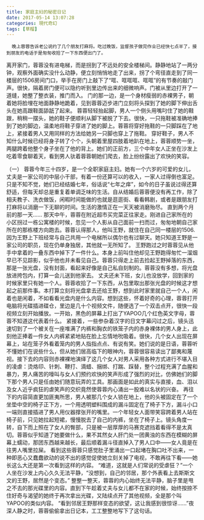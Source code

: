 ```yaml
---
title: 家庭主妇的秘密日记
date: 2017-05-14 13:07:28
categories: 現代奇幻
tags: [草榴]
---
```

      晚上蓉蓉告诉老公说约了几个朋友打麻将。吃过晚饭，监督孩子做完作业已经快七点半了，接到朋友的电话于是匆匆收拾了一下东西便出门了。
离开家门，蓉蓉没有进电梯，而是拐到了不远处的安全楼梯间。静静地站了一两分钟，观察外面确实没什么动静，便立刻悄悄地走了出来，拐了个弯径直走到了同一楼层的1506房间门口，举手在房门上敲下了“哐、哐哐哐、哐哐”的有节奏的敲门声。很快，隔着房门便可以隐约听到里边传出来的细微响声。门被从里边打开了一道缝，她整了整衣装，推门而入。
门的那一边，是一个身材瘦弱的赤裸男子，朝着她将脸埋在地面静静地跪着，见到蓉蓉迈步进门立刻将头探到了她的脚下伸出舌头在她高跟鞋面舔舐了起来。
蓉蓉轻轻抬起脚，男人一个侧头用嘴叼住了她的鞋跟，稍稍一摆头，她的鞋子便顺利从脚下被脱了下去。很快，一只拖鞋被准确地捧到了她的脚边，温柔地将鞋子穿进了她的脚上。蓉蓉将穿好拖鞋的一只脚踩在了地上，紧接着男人又用同样的方法给她另一只脚也穿上了拖鞋。
穿好鞋子，男人不知什么时候已经将身子转了个个，头朝着里屋四肢着地趴在地上，蓉蓉顺势一坐，两腿跨着他整个身子坐在了他的背上。她们的正前方，三个中年女人正坐在沙发上吃着零食聊着天，看到男人驮着蓉蓉朝她们爬去，脸上纷纷露出了欢快的笑容。

（一）
蓉蓉今年三十四岁，是一个全职家庭主妇。她有一个六岁的可爱的女儿，丈夫是一家公司的中层小干部，有着一份还算可以的收入，一家人过得倒也富足。
只是不知不觉，她们已经结婚七年，俗话说“七年之痒”，如今的日子虽说过得还算舒适，但每天却总是重复着单调乏味的生活。自从结婚后蓉蓉便没有再工作，除了相夫教子、洗衣做饭，闲暇时间能做的也就是逛逛街、看看韩剧，或者是跟朋友打打麻将以消磨一下无聊的时间。生活的激情正在一天天被消磨殆尽。
直到两个月前的那一天……
那天中午，蓉蓉在附近超市买完菜正往家走。刚进自己家所在的小区拐过一栋公寓楼的时候，忽见一个人影从自己面前一扫而过，匆匆地朝自己家所在的那栋楼方向跑去。蓉蓉认得那人，他叫王野，就住在自己同一楼层的1506.因为王野上下班经常与自己共用一个电梯所以偶尔也有过聊天。她只知道王野是一家公司的职员，现在仍单身独居，其他就一无所知了。
王野跑过之时蓉蓉见从他手中拿着的一叠东西中掉下了一件什么。本身上前叫住他却见王野跑得匆忙一溜烟早已不见踪影，似乎他也并未看见自己。蓉蓉只得走上前去捡起王野掉落的东西，那是一张光盘，没有封面，看起来好像是自己私自刻制的。蓉蓉没有多想，将光盘放进挎包内，打算一会儿送到他家去。
丈夫还未下班，女儿也没放学，回到家的时候家里只有她一个人。蓉蓉收拾了一下东西，从包里取出那张光盘的时候这才想起之前那件事。本打算立刻将光盘拿去还给王野，想到此时家里就自己一个人，闲着也是闲着，不如看看光盘内是什么内容。想到这些，怀着好奇的心理，蓉蓉打开电脑将光碟插进碟仓，里边是几十个视频文件，随便选了一个双击点开，很快一段视频立刻开始播放。一开始，黑色的屏幕上打出了YAPOO几个红色英文字母，蓉蓉不知道这代表着什么。
紧接着，一些参杂着汉字的日文字幕闪过之后，镜头迅速切到了一个被关在一座堆满了内裤和胸衣的铁笼子内的赤身裸体的男人身上，此刻他正捧着一件女人内裤紧紧地贴在脸上忘情地吮吸着。很快，几个女人出现在屏幕上，站在笼子外看着笼内的男人指指点点、有说有笑。她们说的是日语，蓉蓉听不懂她们在说些什么，但从她们居高临下的眼神内，蓉蓉很容易读出了鄙夷和蔑视。接下去的内容则赤裸裸地演绎了这几个女人对男人采用各种方式进行不堪入目的凌虐：烫烙印、针刺、鞭打、滴蜡、捆绑、打踹、踩替，整个过程充满了血腥和暴力，男人痛苦的嚎叫与女人们预约欢快的笑声形成了强烈的对比，仿佛她们的脚下那个男人只是任由她们随意玩弄的工具。那画面是如此的真实与直接，血、泪以及女人近乎疯狂的虐笑声的交织竟然使蓉蓉内心涌出一股难以名状的兴奋。
再往下的内容简直更加匪夷所思，男人被那几个女人锁在地上，他的头被固定在了一个坐垫中空的椅子正下方，一个用透明塑料围成的漏斗固定在了椅子下方，漏斗小口一端则直接插进了男人用仪器撑张开的嘴里。一个年轻女人面带笑容跨着男人站在椅子前，只见她拉起短裙，慢慢脱去了自己的内裤，坐在了椅子上。镜头角度一转，自下而上照在了女人的臀部，只是被一层厚厚的马赛克遮挡着看得不是太真切。蓉蓉似乎知道了她要做什么，果不其然女人肝门处一团黄浊的东西在模糊的屏幕上蠕动，那团东西越来越长，最后顺着漏斗径直掉入了男人口中——女人竟是在往男人嘴里拉屎。
看到这些蓉蓉只感觉肚子里涌出一口起堵在胸口吐不出来，一种即恶心又蠢蠢欲动的说不出的感觉促使她立刻关掉了电视，不敢再往下看——她长这么大还是第一次看到这样的内容。
“难道，这就是人们常说的受虐狂？”一个人坐在沙发上内心久久无法平静，“没想到，自己的邻居，那个外表看上去斯斯文文的王野，居然是个变态。”
整整一整天，蓉蓉的内心始终无法平静，脑子里是甩之不去的那光碟里的内容。直到下午趁着丈夫与女儿都不在家的时候，始终按捺不住好奇与渴望的她终于再次拿出光碟，又陆续点开了其他视频，全是那个叫YAPOO的类似内容。
“看到邻居王野那样变态的欲望，这让我感到很惊讶……”夜深人静之时，蓉蓉偷偷拿出日记本，工工整整地写下了这句话。